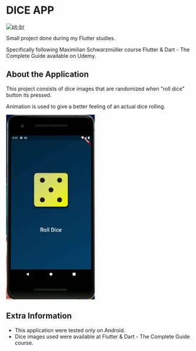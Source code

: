 # DICE APP
[![pt-br](https://img.shields.io/badge/lang-pt--br-green.svg)](https://github.com/AnnaAlbuquerque/dice_app/blob/main/README-PT.md)

Small project done during my Flutter studies. 

Specifically following Maximilian Schwarzmüller course Flutter & Dart - The Complete Guide available on Udemy.

## About the Application

This project consists of dice images that are randomized when "roll dice" button its pressed. 

Animation is used to give a better feeling of an actual dice rolling.

<img src="./assets/images/read_me/dice_app.gif" height = "500">

## Extra Information

- This application were tested only on Android. 
- Dice images used were available at Flutter & Dart - The Complete Guide course.
